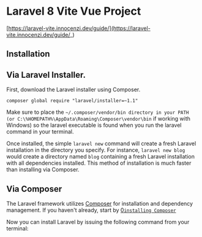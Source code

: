 # Laravel 8 Vite Vue Project

[https://laravel-vite.innocenzi.dev/guide/](https://laravel-vite.innocenzi.dev/guide/_)

## Installation

## Via Laravel Installer.

First, download the Laravel installer using Composer.

```shell
composer global require "laravel/installer=~1.1"
```

Make sure to place the `~/.composer/vendor/bin directory in your PATH (or C:\%HOMEPATH%\AppData\Roaming\Composer\vendor\bin` if working with Windows) so the laravel executable is found when you run the laravel command in your terminal.

Once installed, the simple `laravel new` command will create a fresh Laravel installation in the directory you specify. For instance, `laravel new blog` would create a directory named `blog` containing a fresh Laravel installation with all dependencies installed. This method of installation is much faster than installing via Composer.

## Via Composer
The Laravel framework utilizes [Composer](`http://getcomposer.org/`) for installation and dependency management. If you haven't already, start by [0`installing Composer`](http://getcomposer.org/doc/00-intro.md)

Now you can install Laravel by issuing the following command from your terminal: